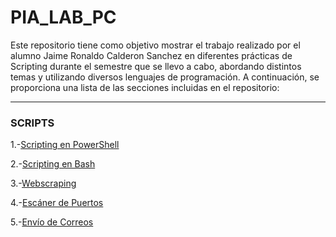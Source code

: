 # PIA_LAB_PC
Este repositorio tiene como objetivo mostrar el trabajo realizado por el alumno Jaime Ronaldo Calderon Sanchez en diferentes prácticas de Scripting durante el semestre que se llevo a cabo, abordando distintos temas y utilizando diversos lenguajes de programación. 
A continuación, se proporciona una lista de las secciones incluidas en el repositorio:
___

### SCRIPTS
1.-[Scripting en PowerShell](https://github.com/JaRoCal/PIA_LAB_PC/tree/181eb15fca148b07aa18d72755b82b0369395efd/Scripting%20en%20PowerShell)

2.-[Scripting en Bash](https://github.com/JaRoCal/PIA_LAB_PC/tree/469674801d76fbb06b49015e420176a3a84b2ebe/Scripting%20en%20Bash)

3.-[Webscraping](https://github.com/JaRoCal/PIA_LAB_PC/tree/7561b758c097783c5fd79d254e25c89a8c5abd44/Webscraping)

4.-[Escáner de Puertos](https://github.com/JaRoCal/PIA_LAB_PC/tree/d57131640d1a46f25d027afcc232034b54782834/Escaner%20de%20puertos)

5.-[Envío de Correos](https://github.com/JaRoCal/PIA_LAB_PC/tree/1328148a71dea48aa089851d0baa7b265dc333b5/Envio%20de%20correos)
